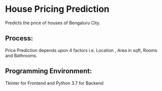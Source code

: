 # House Pricing Prediction

Predicts the price of houses of Bengaluru City.

## Process:
Price Prediction depends upon 4 factors i.e. Location , Area in sqft, Rooms and Bathrooms.

## Programming Environment:
Tkinter for Frontend and Python 3.7 for Backend
